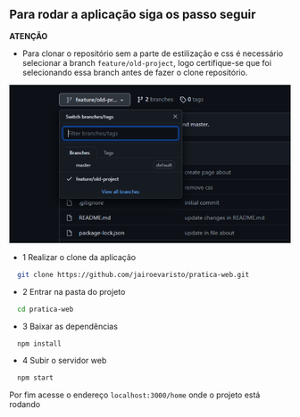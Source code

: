 ## Para rodar a aplicação siga os passo seguir

 **ATENÇÃO**
 - Para clonar o repositório sem a parte de estilização e css é necessário selecionar a branch `feature/old-project`, logo certifique-se que foi selecionando essa branch antes de fazer o clone repositório.

 ![branch](./.github/branch.png)

- 1 Realizar o clone da aplicação

```bash
  git clone https://github.com/jairoevaristo/pratica-web.git
```

- 2 Entrar na pasta do projeto

```bash
  cd pratica-web
```

- 3 Baixar as dependências

```bash
  npm install
```
- 4 Subir o servidor web

```bash
  npm start
```

Por fim acesse o endereço `localhost:3000/home` onde o projeto está rodando